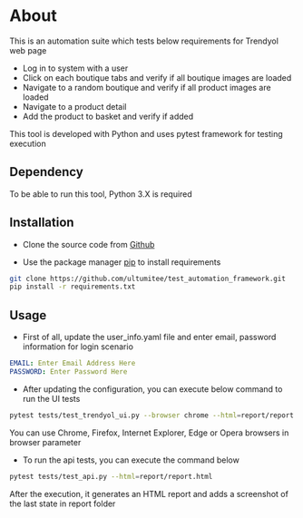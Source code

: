 # About

This is an automation suite which tests below requirements for Trendyol web page
* Log in to system with a user
* Click on each boutique tabs and verify if all boutique images are loaded
* Navigate to a random boutique and verify if all product images are loaded
* Navigate to a product detail
* Add the product to basket and verify if added

This tool is developed with Python and uses pytest framework for testing execution

## Dependency

To be able to run this tool, Python 3.X is required

## Installation

* Clone the source code from [Github]("https://github.com/ultumitee/test_automation_framework")

* Use the package manager [pip](https://pip.pypa.io/en/stable/) to install requirements

```bash
git clone https://github.com/ultumitee/test_automation_framework.git
pip install -r requirements.txt
```

## Usage
* First of all, update the user_info.yaml file and enter email, password information for login scenario
```yaml
EMAIL: Enter Email Address Here
PASSWORD: Enter Password Here
```
* After updating the configuration, you can execute below command to run the UI tests

```bash
pytest tests/test_trendyol_ui.py --browser chrome --html=report/report.html
```
You can use Chrome, Firefox, Internet Explorer, Edge or Opera browsers in browser parameter

* To run the api tests, you can execute the command below
```bash
pytest tests/test_api.py --html=report/report.html
```

After the execution, it generates an HTML report and adds a screenshot of the last state in report folder